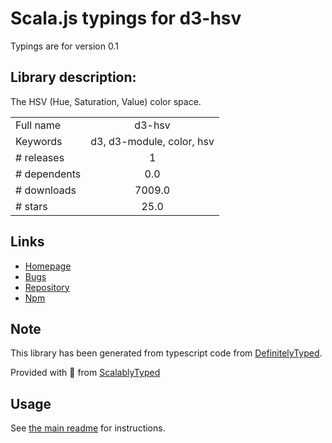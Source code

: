 
# Scala.js typings for d3-hsv

Typings are for version 0.1

## Library description:
The HSV (Hue, Saturation, Value) color space.

|                    |                 |
| ------------------ | :-------------: |
| Full name          | d3-hsv |
| Keywords           | d3, d3-module, color, hsv |
| # releases         | 1 |
| # dependents       | 0.0 |
| # downloads        | 7009.0 |
| # stars            | 25.0 |

## Links
- [Homepage](https://d3js.org/d3-hsv/)
- [Bugs](https://github.com/d3/d3-hsv/issues)
- [Repository](https://github.com/d3/d3-hsv)
- [Npm](https://www.npmjs.com/package/d3-hsv)
    


## Note
This library has been generated from typescript code from [DefinitelyTyped](https://definitelytyped.org).

Provided with :purple_heart: from [ScalablyTyped](https://github.com/oyvindberg/ScalablyTyped)

## Usage
See [the main readme](../../readme.md) for instructions.


